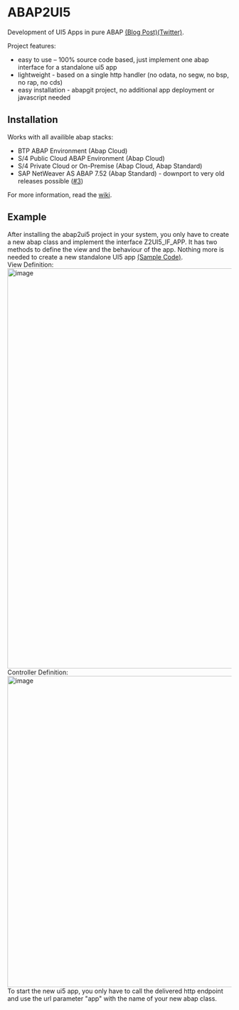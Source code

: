 # ABAP2UI5

Development of UI5 Apps in pure ABAP [(Blog Post)](https://blogs.sap.com/2023/01/22/abap2ui5-project-development-of-ui5-selection-screens-in-pure-abap-no-app-deployment-or-javascript-needed/)[(Twitter)](https://twitter.com/OblomovDev).

Project features:
* easy to use – 100% source code based, just implement one abap interface for a standalone ui5 app
* lightweight - based on a single http handler (no odata, no segw, no bsp, no rap, no cds)
* easy installation - abapgit project, no additional app deployment or javascript needed

## Installation
Works with all availible abap stacks:
* BTP ABAP Environment (Abap Cloud)
* S/4 Public Cloud ABAP Environment (Abap Cloud)
* S/4 Private Cloud or On-Premise (Abap Cloud, Abap Standard)
* SAP NetWeaver AS ABAP 7.52 (Abap Standard) - downport to very old releases possible ([#3](https://github.com/oblomov-dev/ABAP2UI5/issues/6))

For more information, read the [wiki](https://github.com/oblomov-dev/abap2ui5/wiki).

## Example
After installing the abap2ui5 project in your system, you only have to create a new abap class and implement the interface Z2UI5_IF_APP. It has two methods to define the view and the behaviour of the app. Nothing more is needed to create a new standalone UI5 app [(Sample Code)](https://github.com/oblomov-dev/abap2ui5/blob/main/src/90/z2ui5_cl_app_demo_02.clas.abap).<br>
View Definition:<br>
<img width="900" alt="image" src="https://user-images.githubusercontent.com/102328295/207578802-c15add24-5ee9-4eb9-8373-49ecff6cb2a3.png">
<br>
Controller Definition: <br>
<img width="700" alt="image" src="https://user-images.githubusercontent.com/102328295/207333675-3e9418dc-ca5c-4948-b967-1b34776d25e7.png">
<br>
To start the new ui5 app, you only have to call the delivered http endpoint and use the url parameter "app" with the name of your new abap class.
